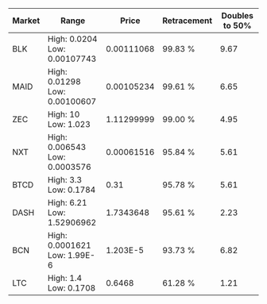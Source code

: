 | Market | Range | Price| Retracement | Doubles to 50% |
| --- | --- | --- | --- | --- |
| BLK | High: 0.0204<br />Low: 0.00107743 | 0.00111068 | 99.83 % | 9.67 |
| MAID | High: 0.01298<br />Low: 0.00100607 | 0.00105234 | 99.61 % | 6.65 |
| ZEC | High: 10<br />Low: 1.023 | 1.11299999 | 99.00 % | 4.95 |
| NXT | High: 0.006543<br />Low: 0.0003576 | 0.00061516 | 95.84 % | 5.61 |
| BTCD | High: 3.3<br />Low: 0.1784 | 0.31 | 95.78 % | 5.61 |
| DASH | High: 6.21<br />Low: 1.52906962 | 1.7343648 | 95.61 % | 2.23 |
| BCN | High: 0.0001621<br />Low: 1.99E-6 | 1.203E-5 | 93.73 % | 6.82 |
| LTC | High: 1.4<br />Low: 0.1708 | 0.6468 | 61.28 % | 1.21 |
